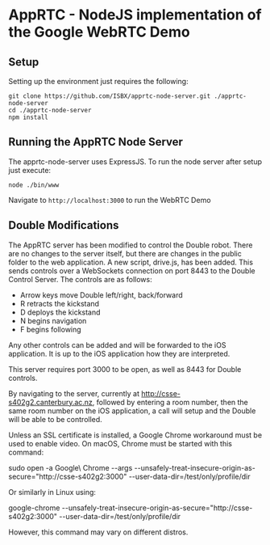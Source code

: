 # AppRTC - NodeJS implementation of the Google WebRTC Demo
## Setup
Setting up the environment just requires the following:

```
git clone https://github.com/ISBX/apprtc-node-server.git ./apprtc-node-server
cd ./apprtc-node-server
npm install
```

## Running the AppRTC Node Server
The apprtc-node-server uses ExpressJS. To run the node server after setup just execute:

```
node ./bin/www
```

Navigate to `http://localhost:3000` to run the WebRTC Demo

## Double Modifications
The AppRTC server has been modified to control the Double robot. There are no changes to the server itself, but there are changes in the public folder to the web application. A new script, drive.js, has been added. This sends controls over a WebSockets connection on port 8443 to the Double Control Server. The controls are as follows:

* Arrow keys move Double left/right, back/forward
* R retracts the kickstand
* D deploys the kickstand
* N begins navigation
* F begins following

Any other controls can be added and will be forwarded to the iOS application. It is up to the iOS application how they are interpreted.

This server requires port 3000 to be open, as well as 8443 for Double controls.

By navigating to the server, currently at http://csse-s402g2.canterbury.ac.nz, followed by entering a room number, then the same room number on the iOS application, a call will setup and the Double will be able to be controlled.

Unless an SSL certificate is installed, a Google Chrome workaround must be used to enable video. On macOS, Chrome must be started with this command:

sudo open -a Google\ Chrome --args --unsafely-treat-insecure-origin-as-secure="http://csse-s402g2:3000" --user-data-dir=/test/only/profile/dir

Or similarly in Linux using:

google-chrome --unsafely-treat-insecure-origin-as-secure="http://csse-s402g2:3000" --user-data-dir=/test/only/profile/dir

However, this command may vary on different distros.
